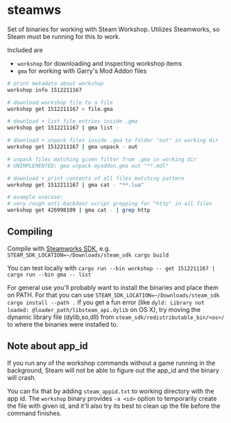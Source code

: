 # steamws

Set of binaries for working with Steam Workshop. Utilizes Steamworks, so Steam must be running for this to work.

Included are

- `workshop` for downloading and inspecting workshop items
- `gma` for working with Garry's Mod Addon files

```bash
# print metadata about workshop
workshop info 1512211167

# download workshop file to a file
workshop get 1512211167 > file.gma

# download + list file entries inside .gma
workshop get 1512211167 | gma list -

# download + unpack files inside .gma to folder "out" in working dir
workshop get 1512211167 | gma unpack - out

# unpack files matching given filter from .gma in working dir
# UNIMPLEMENTED: gma unpack myaddon.gma out "**.mdl"

# download + print contents of all files matching pattern
workshop get 1512211167 | gma cat - "**.lua"

# example usecase:
# very rough anti-backdoor script grepping for "http" in all files
workshop get 426998109 | gma cat - | grep http
```

## Compiling

Compile with [Steamworks SDK](https://partner.steamgames.com/downloads/steamworks_sdk.zip), e.g. `STEAM_SDK_LOCATION=~/Downloads/steam_sdk cargo build`

You can test locally with `cargo run --bin workshop -- get 1512211167 | cargo run --bin gma -- list`

For general use you'll probably want to install the binaries and place them on PATH. For that you can use `STEAM_SDK_LOCATION=~/Downloads/steam_sdk cargo install --path .`
If you get a fun error (like `dyld: Library not loaded: @loader_path/libsteam_api.dylib` on OS X), try moving the dynamic library file (dylib,so,dll) from `steam_sdk/redistributable_bin/<os>/` to where the binaries were installed to.

## Note about app_id

If you run any of the workshop commands without a game running in the background, Steam
will not be able to figure out the app_id and the binary will crash.

You can fix that by adding `steam_appid.txt` to working directory with the app id.
The `workshop` binary provides `-a <id>` option to temporarily create the file with given id,
and it'll also try its best to clean up the file before the command finishes.
